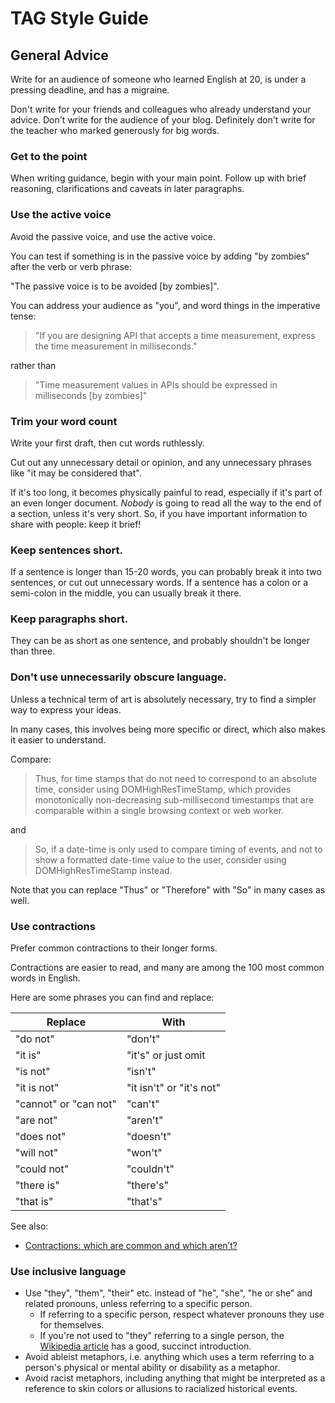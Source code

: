 # TAG Style Guide

## General Advice

Write for an audience of someone who learned English at 20,
is under a pressing deadline, and has a migraine.

Don't write for your friends and colleagues
who already understand your advice.
Don't write for the audience of your blog.
Definitely don't write for the teacher
who marked generously for big words.

### Get to the point

When writing guidance, begin with your main point.
Follow up with brief reasoning, clarifications and caveats
  in later paragraphs.

### Use the active voice

Avoid the passive voice, and use the active voice.

You can test if something is in the passive voice
by adding "by zombies" after the verb or verb phrase:

"The passive voice is to be avoided [by zombies]".

You can address your audience as "you",
and word things in the imperative tense:

> "If you are designing API that accepts a time measurement,
express the time measurement in milliseconds."

rather than

> "Time measurement values in APIs should be
expressed in milliseconds [by zombies]"


### Trim your word count

Write your first draft,
then cut words ruthlessly.

Cut out any unnecessary detail or opinion,
and any unnecessary phrases like "it may be considered that".

If it's too long, it becomes physically painful to read,
especially if it's part of an even longer document.
*Nobody* is going to read all the way to the end of a section,
unless it's very short.
So, if you have important information to share with people:
keep it brief!

### Keep sentences short.

If a sentence is longer than 15-20 words,
you can probably break it into two sentences,
or cut out unnecessary words.
If a sentence has a colon or a semi-colon in the middle,
you can usually break it there.

### Keep paragraphs short.

They can be as short as one sentence,
and probably shouldn't be longer than three.

### Don't use unnecessarily obscure language.

Unless a technical term of art is absolutely necessary,
try to find a simpler way to express your ideas.

In many cases, this involves being more specific or direct,
which also makes it easier to understand.

Compare:

> Thus, for time stamps that do not need to correspond to an absolute time, consider using DOMHighResTimeStamp, which provides monotonically non-decreasing sub-millisecond timestamps that are comparable within a single browsing context or web worker.

and

> So, if a date-time is only used to compare timing of events, and not to show a formatted date-time value to the user, consider using DOMHighResTimeStamp instead.

Note that you can replace "Thus" or "Therefore" with "So" in many cases as well.

### Use contractions

Prefer common contractions to their longer forms.

Contractions are easier to read,
and many are among the 100 most common words in English.

Here are some phrases you can find and replace:

| Replace | With |
|---|---|
| "do not" | "don't" |
| "it is" | "it's" or just omit |
| "is not" | "isn't" |
| "it is not" | "it isn't" or "it's not" |
| "cannot" or "can not" | "can't" |
| "are not" | "aren't" |
| "does not" | "doesn't" |
| "will not" | "won't" |
| "could not" | "couldn't" |
| "there is" | "there's" |
| "that is" | "that's" |

See also:

* [Contractions: which are common and which aren’t?](https://stroppyeditor.wordpress.com/2015/10/12/contractions-which-are-common-and-which-arent/)

### Use inclusive language

* Use "they", "them", "their" etc.
  instead of "he", "she", "he or she" and related pronouns,
  unless referring to a specific person.
  * If referring to a specific person,
    respect whatever pronouns they use for themselves.
  * If you're not used to "they" referring to a single person,
    the [Wikipedia article](https://en.wikipedia.org/wiki/Singular_they)
    has a good, succinct introduction.
* Avoid ableist metaphors,
  i.e. anything which uses a term referring to a person's
  physical or mental ability or disability as a metaphor.
* Avoid racist metaphors,
  including anything that might be interpreted as a reference to skin colors
  or allusions to racialized historical events.
